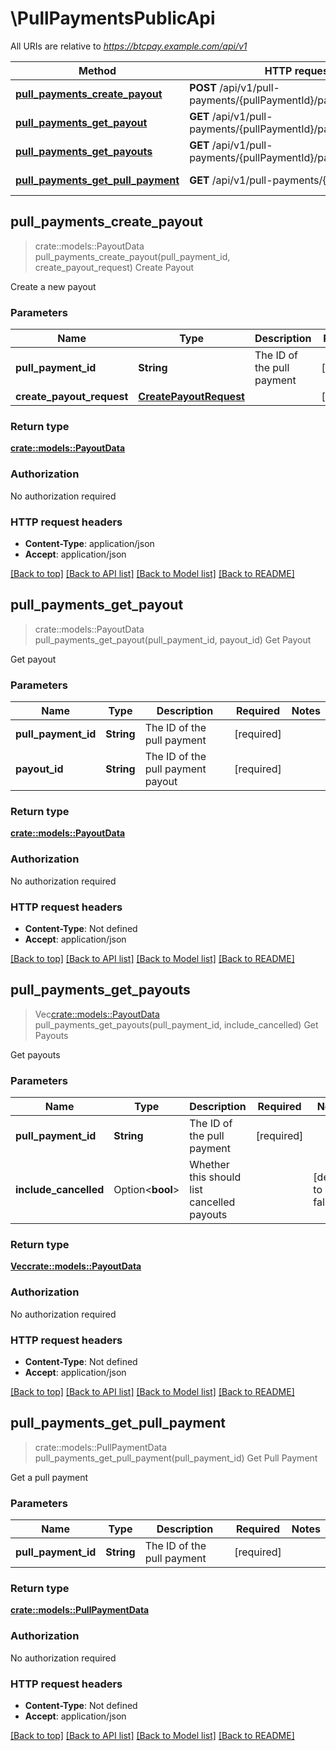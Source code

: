 # \PullPaymentsPublicApi

All URIs are relative to *https://btcpay.example.com/api/v1*

Method | HTTP request | Description
------------- | ------------- | -------------
[**pull_payments_create_payout**](PullPaymentsPublicApi.md#pull_payments_create_payout) | **POST** /api/v1/pull-payments/{pullPaymentId}/payouts | Create Payout
[**pull_payments_get_payout**](PullPaymentsPublicApi.md#pull_payments_get_payout) | **GET** /api/v1/pull-payments/{pullPaymentId}/payouts/{payoutId} | Get Payout
[**pull_payments_get_payouts**](PullPaymentsPublicApi.md#pull_payments_get_payouts) | **GET** /api/v1/pull-payments/{pullPaymentId}/payouts | Get Payouts
[**pull_payments_get_pull_payment**](PullPaymentsPublicApi.md#pull_payments_get_pull_payment) | **GET** /api/v1/pull-payments/{pullPaymentId} | Get Pull Payment



## pull_payments_create_payout

> crate::models::PayoutData pull_payments_create_payout(pull_payment_id, create_payout_request)
Create Payout

Create a new payout

### Parameters


Name | Type | Description  | Required | Notes
------------- | ------------- | ------------- | ------------- | -------------
**pull_payment_id** | **String** | The ID of the pull payment | [required] |
**create_payout_request** | [**CreatePayoutRequest**](CreatePayoutRequest.md) |  | [required] |

### Return type

[**crate::models::PayoutData**](PayoutData.md)

### Authorization

No authorization required

### HTTP request headers

- **Content-Type**: application/json
- **Accept**: application/json

[[Back to top]](#) [[Back to API list]](../README.md#documentation-for-api-endpoints) [[Back to Model list]](../README.md#documentation-for-models) [[Back to README]](../README.md)


## pull_payments_get_payout

> crate::models::PayoutData pull_payments_get_payout(pull_payment_id, payout_id)
Get Payout

Get payout

### Parameters


Name | Type | Description  | Required | Notes
------------- | ------------- | ------------- | ------------- | -------------
**pull_payment_id** | **String** | The ID of the pull payment | [required] |
**payout_id** | **String** | The ID of the pull payment payout | [required] |

### Return type

[**crate::models::PayoutData**](PayoutData.md)

### Authorization

No authorization required

### HTTP request headers

- **Content-Type**: Not defined
- **Accept**: application/json

[[Back to top]](#) [[Back to API list]](../README.md#documentation-for-api-endpoints) [[Back to Model list]](../README.md#documentation-for-models) [[Back to README]](../README.md)


## pull_payments_get_payouts

> Vec<crate::models::PayoutData> pull_payments_get_payouts(pull_payment_id, include_cancelled)
Get Payouts

Get payouts

### Parameters


Name | Type | Description  | Required | Notes
------------- | ------------- | ------------- | ------------- | -------------
**pull_payment_id** | **String** | The ID of the pull payment | [required] |
**include_cancelled** | Option<**bool**> | Whether this should list cancelled payouts |  |[default to false]

### Return type

[**Vec<crate::models::PayoutData>**](PayoutData.md)

### Authorization

No authorization required

### HTTP request headers

- **Content-Type**: Not defined
- **Accept**: application/json

[[Back to top]](#) [[Back to API list]](../README.md#documentation-for-api-endpoints) [[Back to Model list]](../README.md#documentation-for-models) [[Back to README]](../README.md)


## pull_payments_get_pull_payment

> crate::models::PullPaymentData pull_payments_get_pull_payment(pull_payment_id)
Get Pull Payment

Get a pull payment

### Parameters


Name | Type | Description  | Required | Notes
------------- | ------------- | ------------- | ------------- | -------------
**pull_payment_id** | **String** | The ID of the pull payment | [required] |

### Return type

[**crate::models::PullPaymentData**](PullPaymentData.md)

### Authorization

No authorization required

### HTTP request headers

- **Content-Type**: Not defined
- **Accept**: application/json

[[Back to top]](#) [[Back to API list]](../README.md#documentation-for-api-endpoints) [[Back to Model list]](../README.md#documentation-for-models) [[Back to README]](../README.md)

